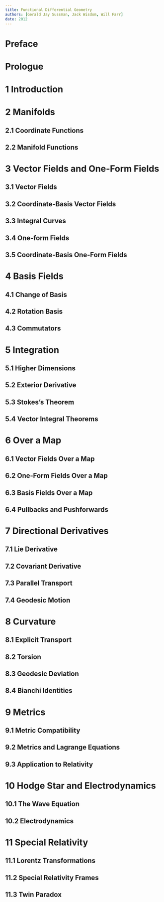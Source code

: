 ```yaml
---
title: Functional Differential Geometry
authors: [Gerald Jay Sussman, Jack Wisdom, Will Farr]
date: 2012
---
```


# Preface
# Prologue
# 1 Introduction
# 2 Manifolds
## 2.1 Coordinate Functions
## 2.2 Manifold Functions
# 3 Vector Fields and One-Form Fields
## 3.1 Vector Fields
## 3.2 Coordinate-Basis Vector Fields
## 3.3 Integral Curves
## 3.4 One-form Fields
## 3.5 Coordinate-Basis One-Form Fields
# 4 Basis Fields
## 4.1 Change of Basis
## 4.2 Rotation Basis
## 4.3 Commutators
# 5 Integration
## 5.1 Higher Dimensions
## 5.2 Exterior Derivative
## 5.3 Stokes’s Theorem
## 5.4 Vector Integral Theorems
# 6 Over a Map
## 6.1 Vector Fields Over a Map
## 6.2 One-Form Fields Over a Map
## 6.3 Basis Fields Over a Map
## 6.4 Pullbacks and Pushforwards
# 7 Directional Derivatives
## 7.1 Lie Derivative
## 7.2 Covariant Derivative
## 7.3 Parallel Transport
## 7.4 Geodesic Motion
# 8 Curvature
## 8.1 Explicit Transport
## 8.2 Torsion
## 8.3 Geodesic Deviation
## 8.4 Bianchi Identities
# 9 Metrics
## 9.1 Metric Compatibility
## 9.2 Metrics and Lagrange Equations
## 9.3 Application to Relativity
# 10 Hodge Star and Electrodynamics
## 10.1 The Wave Equation
## 10.2 Electrodynamics
# 11 Special Relativity
## 11.1 Lorentz Transformations
## 11.2 Special Relativity Frames
## 11.3 Twin Paradox
